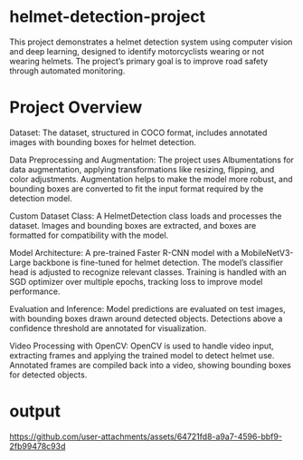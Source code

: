 # helmet-detection-project

This project demonstrates a helmet detection system using computer vision and deep learning, designed to identify motorcyclists wearing or not wearing helmets. The project’s primary goal is to improve road safety through automated monitoring.

# Project Overview

Dataset: The dataset, structured in COCO format, includes annotated images with bounding boxes for helmet detection.

Data Preprocessing and Augmentation:
The project uses Albumentations for data augmentation, applying transformations like resizing, flipping, and color adjustments.
Augmentation helps to make the model more robust, and bounding boxes are converted to fit the input format required by the detection model.

Custom Dataset Class:
A HelmetDetection class loads and processes the dataset.
Images and bounding boxes are extracted, and boxes are formatted for compatibility with the model.

Model Architecture:
A pre-trained Faster R-CNN model with a MobileNetV3-Large backbone is fine-tuned for helmet detection. The model’s classifier head is adjusted to recognize relevant classes.
Training is handled with an SGD optimizer over multiple epochs, tracking loss to improve model performance.

Evaluation and Inference:
Model predictions are evaluated on test images, with bounding boxes drawn around detected objects.
Detections above a confidence threshold are annotated for visualization.

Video Processing with OpenCV:
OpenCV is used to handle video input, extracting frames and applying the trained model to detect helmet use.
Annotated frames are compiled back into a video, showing bounding boxes for detected objects.

# output 



https://github.com/user-attachments/assets/64721fd8-a9a7-4596-bbf9-2fb99478c93d

